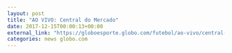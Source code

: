 ```yaml
---
layout: post
title: "AO VIVO: Central do Mercado"
date: 2017-12-15T00:00:13+00:00
external_link: "https://globoesporte.globo.com/futebol/ao-vivo/central-do-mercado-2017-2018.ghtml"
categories: news globo.com
---
```

